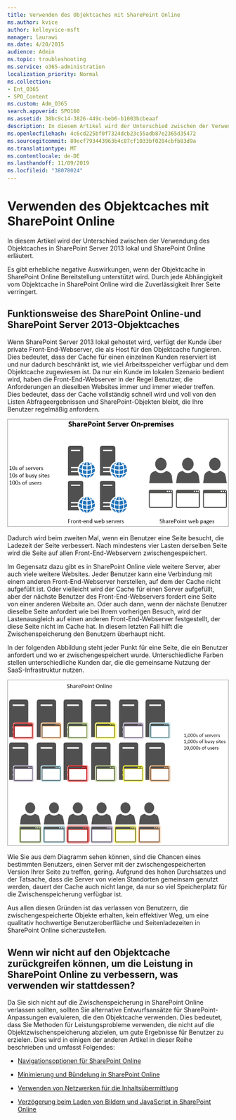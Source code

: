 ```yaml
---
title: Verwenden des Objektcaches mit SharePoint Online
ms.author: kvice
author: kelleyvice-msft
manager: laurawi
ms.date: 4/20/2015
audience: Admin
ms.topic: troubleshooting
ms.service: o365-administration
localization_priority: Normal
ms.collection:
- Ent_O365
- SPO_Content
ms.custom: Adm_O365
search.appverid: SPO160
ms.assetid: 38bc9c14-3826-449c-beb6-b1003bcbeaaf
description: In diesem Artikel wird der Unterschied zwischen der Verwendung des Objektcaches in SharePoint Server 2013 lokal und SharePoint Online erläutert.
ms.openlocfilehash: 4c6cd225bf0f7324dcb23c55adb87e2365d35472
ms.sourcegitcommit: 89ecf793443963b4c87cf1033bf0284cbfb83d9a
ms.translationtype: MT
ms.contentlocale: de-DE
ms.lasthandoff: 11/09/2019
ms.locfileid: "38078024"
---
```

# <a name="using-the-object-cache-with-sharepoint-online"></a>Verwenden des Objektcaches mit SharePoint Online

In diesem Artikel wird der Unterschied zwischen der Verwendung des Objektcaches in SharePoint Server 2013 lokal und SharePoint Online erläutert.
  
Es gibt erhebliche negative Auswirkungen, wenn der Objektcache in SharePoint Online Bereitstellung unterstützt wird. Durch jede Abhängigkeit vom Objektcache in SharePoint Online wird die Zuverlässigkeit Ihrer Seite verringert. 
  
## <a name="how-the-sharepoint-online-and-sharepoint-server-2013-object-cache-works"></a>Funktionsweise des SharePoint Online-und SharePoint Server 2013-Objektcaches

Wenn SharePoint Server 2013 lokal gehostet wird, verfügt der Kunde über private Front-End-Webserver, die als Host für den Objektcache fungieren. Dies bedeutet, dass der Cache für einen einzelnen Kunden reserviert ist und nur dadurch beschränkt ist, wie viel Arbeitsspeicher verfügbar und dem Objektcache zugewiesen ist. Da nur ein Kunde im lokalen Szenario bedient wird, haben die Front-End-Webserver in der Regel Benutzer, die Anforderungen an dieselben Websites immer und immer wieder treffen. Dies bedeutet, dass der Cache vollständig schnell wird und voll von den Listen Abfrageergebnissen und SharePoint-Objekten bleibt, die Ihre Benutzer regelmäßig anfordern.
  
![Zeigt Datenverkehr und Last an lokale Front-End-Webserver](media/a0d38b36-4909-4abb-8d4e-4930814bb3de.png)
  
Dadurch wird beim zweiten Mal, wenn ein Benutzer eine Seite besucht, die Ladezeit der Seite verbessert. Nach mindestens vier Lasten derselben Seite wird die Seite auf allen Front-End-Webservern zwischengespeichert.
  
Im Gegensatz dazu gibt es in SharePoint Online viele weitere Server, aber auch viele weitere Websites. Jeder Benutzer kann eine Verbindung mit einem anderen Front-End-Webserver herstellen, auf dem der Cache nicht aufgefüllt ist. Oder vielleicht wird der Cache für einen Server aufgefüllt, aber der nächste Benutzer des Front-End-Webservers fordert eine Seite von einer anderen Website an. Oder auch dann, wenn der nächste Benutzer dieselbe Seite anfordert wie bei Ihrem vorherigen Besuch, wird der Lastenausgleich auf einen anderen Front-End-Webserver festgestellt, der diese Seite nicht im Cache hat. In diesem letzten Fall hilft die Zwischenspeicherung den Benutzern überhaupt nicht.
  
In der folgenden Abbildung steht jeder Punkt für eine Seite, die ein Benutzer anfordert und wo er zwischengespeichert wurde. Unterschiedliche Farben stellen unterschiedliche Kunden dar, die die gemeinsame Nutzung der SaaS-Infrastruktur nutzen.
  
![Zeigt die Ergebnisse der Objektzwischenspeicherung in SharePoint Online](media/25d04011-ef83-4cb7-9e04-a6ed490f63c3.png)
  
Wie Sie aus dem Diagramm sehen können, sind die Chancen eines bestimmten Benutzers, einen Server mit der zwischengespeicherten Version Ihrer Seite zu treffen, gering. Aufgrund des hohen Durchsatzes und der Tatsache, dass die Server von vielen Standorten gemeinsam genutzt werden, dauert der Cache auch nicht lange, da nur so viel Speicherplatz für die Zwischenspeicherung verfügbar ist.
  
Aus allen diesen Gründen ist das verlassen von Benutzern, die zwischengespeicherte Objekte erhalten, kein effektiver Weg, um eine qualitativ hochwertige Benutzeroberfläche und Seitenladezeiten in SharePoint Online sicherzustellen.
  
## <a name="if-we-cant-rely-on-the-object-cache-to-improve-performance-in-sharepoint-online-what-do-we-use-instead"></a>Wenn wir nicht auf den Objektcache zurückgreifen können, um die Leistung in SharePoint Online zu verbessern, was verwenden wir stattdessen?

Da Sie sich nicht auf die Zwischenspeicherung in SharePoint Online verlassen sollten, sollten Sie alternative Entwurfsansätze für SharePoint-Anpassungen evaluieren, die den Objektcache verwenden. Dies bedeutet, dass Sie Methoden für Leistungsprobleme verwenden, die nicht auf die Objektzwischenspeicherung abzielen, um gute Ergebnisse für Benutzer zu erzielen. Dies wird in einigen der anderen Artikel in dieser Reihe beschrieben und umfasst Folgendes:
  
- [Navigationsoptionen für SharePoint Online](navigation-options-for-sharepoint-online.md)
    
- [Minimierung und Bündelung in SharePoint Online](minification-and-bundling-in-sharepoint-online.md)
    
- [Verwenden von Netzwerken für die Inhaltsübermittlung](using-content-delivery-networks-with-sharepoint-online.md)
    
- [Verzögerung beim Laden von Bildern und JavaScript in SharePoint Online](delay-loading-images-and-javascript-in-sharepoint-online.md)
    

